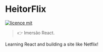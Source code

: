 # HeitorFlix

[![licence mit](https://img.shields.io/badge/licence-MIT-blue.svg)](https://github.com/afonsopacifer/open-source-boilerplate/blob/master/LICENSE.md)

> :point_right: Imersão React.

Learning React and building a site like Netflix!
